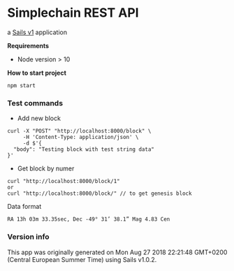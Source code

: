 # Simplechain REST API

a [Sails v1](https://sailsjs.com) application

**Requirements**
- Node version > 10

**How to start project**

`npm start`


### Test commands
* Add new block
```
curl -X "POST" "http://localhost:8000/block" \
     -H 'Content-Type: application/json' \
     -d $'{
  "body": "Testing block with test string data"
}'
```
* Get block by numer
```
curl "http://localhost:8000/block/1"
or
curl "http://localhost:8000/block/" // to get genesis block
```

Data format
```
RA 13h 03m 33.35sec, Dec -49° 31’ 38.1” Mag 4.83 Cen
```

### Version info

This app was originally generated on Mon Aug 27 2018 22:21:48 GMT+0200 (Central European Summer Time) using Sails v1.0.2.
